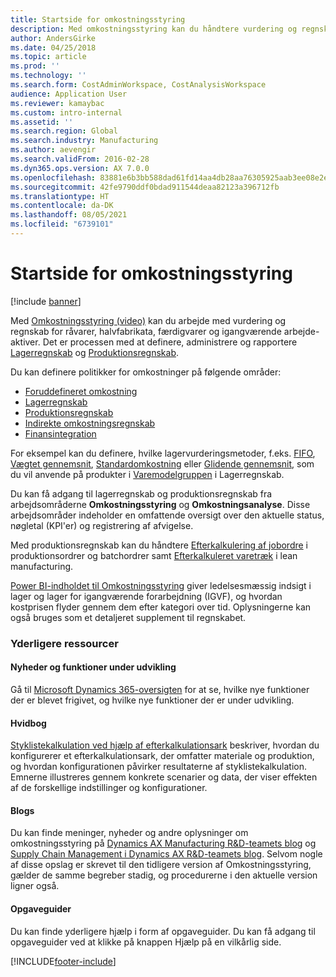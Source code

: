 ```yaml
---
title: Startside for omkostningsstyring
description: Med omkostningsstyring kan du håndtere vurdering og regnskab for råvarer, halvfabrikata, færdigvarer og igangværende arbejde-aktiver.
author: AndersGirke
ms.date: 04/25/2018
ms.topic: article
ms.prod: ''
ms.technology: ''
ms.search.form: CostAdminWorkspace, CostAnalysisWorkspace
audience: Application User
ms.reviewer: kamaybac
ms.custom: intro-internal
ms.assetid: ''
ms.search.region: Global
ms.search.industry: Manufacturing
ms.author: aevengir
ms.search.validFrom: 2016-02-28
ms.dyn365.ops.version: AX 7.0.0
ms.openlocfilehash: 83881e6b3bb588dad61fd14aa4db28aa76305925aab3ee08e2ebe7e001f2aff2
ms.sourcegitcommit: 42fe9790ddf0bdad911544deaa82123a396712fb
ms.translationtype: HT
ms.contentlocale: da-DK
ms.lasthandoff: 08/05/2021
ms.locfileid: "6739101"
---
```

# <a name="cost-management-home-page"></a>Startside for omkostningsstyring

[!include [banner](../includes/banner.md)]

Med [Omkostningsstyring (video)](https://www.youtube.com/watch?v=vXzlC-mOBcg&feature=youtu.be) kan du arbejde med vurdering og regnskab for råvarer, halvfabrikata, færdigvarer og igangværende arbejde-aktiver. Det er processen med at definere, administrere og rapportere [Lagerregnskab](cost-object.md) og [Produktionsregnskab](bom-calculations.md).

Du kan definere politikker for omkostninger på følgende områder:

- [Foruddefineret omkostning](costing-versions.md)
- [Lagerregnskab](cost-object.md)
- [Produktionsregnskab](bom-calculations.md)
- [Indirekte omkostningsregnskab](costing-sheets.md)
- [Finansintegration](production-order-cost-analysis.md)

For eksempel kan du definere, hvilke lagervurderingsmetoder, f.eks. [FIFO](fifo-physical-value-marking.md), [Vægtet gennemsnit](weighted-average-physical-value-marking.md), [Standardomkostning](prerequisites-standard-costs.md) eller [Glidende gennemsnit](moving-average.md), som du vil anvende på produkter i [Varemodelgruppen](../inventory/reserve-inventory-quantities.md) i Lagerregnskab.

Du kan få adgang til lagerregnskab og produktionsregnskab fra arbejdsområderne **Omkostningsstyring** og **Omkostningsanalyse**. Disse arbejdsområder indeholder en omfattende oversigt over den aktuelle status, nøgletal (KPI'er) og registrering af afvigelse. 

Med produktionsregnskab kan du håndtere [Efterkalkulering af jobordre](production-order-cost-analysis.md) i produktionsordrer og batchordrer samt [Efterkalkuleret varetræk](backflush-costing.md) i lean manufacturing.

[Power BI-indholdet til Omkostningsstyring](../../fin-ops-core/dev-itpro/analytics/cost-management-content-pack.md) giver ledelsesmæssig indsigt i lager og lager for igangværende forarbejdning (IGVF), og hvordan kostprisen flyder gennem dem efter kategori over tid. Oplysningerne kan også bruges som et detaljeret supplement til regnskabet.

### <a name="additional-resources"></a>Yderligere ressourcer

#### <a name="whats-new-and-in-development"></a>Nyheder og funktioner under udvikling

Gå til [Microsoft Dynamics 365-oversigten](https://roadmap.dynamics.com/) for at se, hvilke nye funktioner der er blevet frigivet, og hvilke nye funktioner der er under udvikling.

#### <a name="white-paper"></a>Hvidbog

[Styklistekalkulation ved hjælp af efterkalkulationsark](https://www.microsoft.com/download/details.aspx?id=101937) beskriver, hvordan du konfigurerer et efterkalkulationsark, der omfatter materiale og produktion, og hvordan konfigurationen påvirker resultaterne af styklistekalkulation. Emnerne illustreres gennem konkrete scenarier og data, der viser effekten af de forskellige indstillinger og konfigurationer.

#### <a name="blogs"></a>Blogs

Du kan finde meninger, nyheder og andre oplysninger om omkostningsstyring på [Dynamics AX Manufacturing R&D-teamets blog](/archive/blogs/axmfg/) og [Supply Chain Management i Dynamics AX R&D-teamets blog](https://blogs.msdn.microsoft.com/dynamicsaxscm). Selvom nogle af disse opslag er skrevet til den tidligere version af Omkostningsstyring, gælder de samme begreber stadig, og procedurerne i den aktuelle version ligner også.

#### <a name="task-guides"></a>Opgaveguider

Du kan finde yderligere hjælp i form af opgaveguider. Du kan få adgang til opgaveguider ved at klikke på knapp​en Hjælp på en vilkårlig side.

[!INCLUDE[footer-include](../../includes/footer-banner.md)]